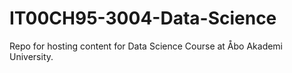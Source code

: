 # IT00CH95-3004-Data-Science
Repo for hosting content for Data Science Course at Åbo Akademi University.
